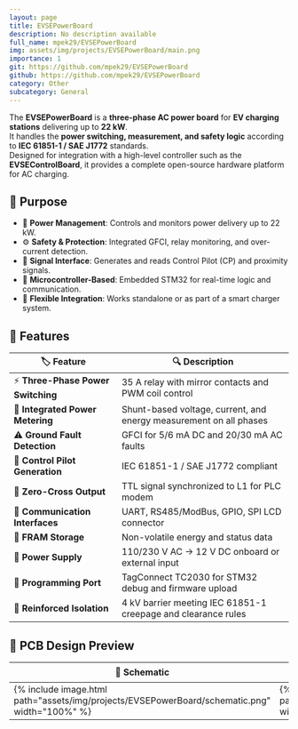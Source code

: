 ```yaml
---
layout: page
title: EVSEPowerBoard
description: No description available
full_name: mpek29/EVSEPowerBoard
img: assets/img/projects/EVSEPowerBoard/main.png
importance: 1
git: https://github.com/mpek29/EVSEPowerBoard
github: https://github.com/mpek29/EVSEPowerBoard
category: Other
subcategory: General
---
```



The **EVSEPowerBoard** is a **three-phase AC power board** for **EV charging stations** delivering up to **22 kW**.  
It handles the **power switching, measurement, and safety logic** according to **IEC 61851-1 / SAE J1772** standards.  
Designed for integration with a high-level controller such as the **EVSEControlBoard**, it provides a complete open-source hardware platform for AC charging.

## 🎯 Purpose

- 🔋 **Power Management**: Controls and monitors power delivery up to 22 kW.  
- ⚙️ **Safety & Protection**: Integrated GFCI, relay monitoring, and over-current detection.  
- 📡 **Signal Interface**: Generates and reads Control Pilot (CP) and proximity signals.  
- 🧠 **Microcontroller-Based**: Embedded STM32 for real-time logic and communication.  
- 🔌 **Flexible Integration**: Works standalone or as part of a smart charger system.

## 📝 Features

| 🏷️ Feature | 🔍 Description |
|-------------|----------------|
| ⚡ **Three-Phase Power Switching** | 35 A relay with mirror contacts and PWM coil control |
| 🧮 **Integrated Power Metering** | Shunt-based voltage, current, and energy measurement on all phases |
| ⚠️ **Ground Fault Detection** | GFCI for 5/6 mA DC and 20/30 mA AC faults |
| 🔄 **Control Pilot Generation** | IEC 61851-1 / SAE J1772 compliant |
| 📶 **Zero-Cross Output** | TTL signal synchronized to L1 for PLC modem |
| 🧰 **Communication Interfaces** | UART, RS485/ModBus, GPIO, SPI LCD connector |
| 💾 **FRAM Storage** | Non-volatile energy and status data |
| 🔋 **Power Supply** | 110/230 V AC → 12 V DC onboard or external input |
| 🧩 **Programming Port** | TagConnect TC2030 for STM32 debug and firmware upload |
| 🧱 **Reinforced Isolation** | 4 kV barrier meeting IEC 61851-1 creepage and clearance rules |

## 📐 PCB Design Preview

| 📜 Schematic | 🖥️ PCB Layout | 🏗️ 3D |
|-----------|-----------|-----------|
| {% include image.html path="assets/img/projects/EVSEPowerBoard/schematic.png" width="100%" %} | {% include image.html path="assets/img/projects/EVSEPowerBoard/pcb_layout.png" width="100%" %} | {% include image.html path="assets/img/projects/EVSEPowerBoard/3d.png" width="100%" %} |

